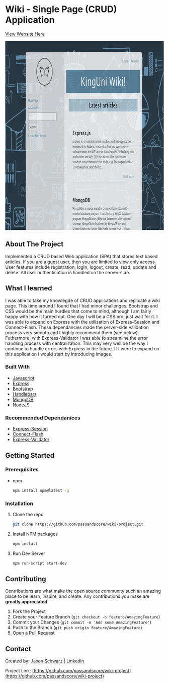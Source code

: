 # Wiki - Single Page (CRUD) Application
[View Website Here](https://king-wiki.herokuapp.com/)


<p align=”center”>
<img src="images/readme-cover.png" alt="Logo" width="800" height="600">
</p>

<!-- ABOUT THE PROJECT -->

## About The Project

Implemented a CRUD based Web application (SPA) that stores text based articles. If you are a guest user, then you are limited to view only access. User features include registration, login, logout, create, read, update and delete. All user authentication is handled on the server-side.


## What I learned 
I was able to take my knowlegde of CRUD applications and replicate a wiki page. This time around I found that I had minor challenges. Bootstrap and CSS would be the main hurdles that come to mind, although I am fairly happy with how it turned out. One day I will be a CSS pro, just wait for it. I was able to expand on Express with the utilization of Express-Session and Connect-Flash. These dependancies made the server-side validation process very smooth and I highly recommend them (see below). Futhermore, with Express-Validator I was able to streamline the error handling process with centralization. This may very well be the way I continue to handle errors with Express in the future. If I were to expand on this application I would start by introducing images.

### Built With

- [Javascript](https://www.javascript.com/)
- [Express](https://expressjs.com/)
- [Bootstrap](https://getbootstrap.com/)
- [Handlebars](https://handlebarsjs.com/)
- [MongoDB](https://www.mongodb.com/)
- [NodeJS](https://nodejs.dev/)

### Recommended Dependanices
- [Express-Session](https://www.npmjs.com/package/express-session)
- [Connect-Flash](https://www.npmjs.com/package/connect-flash)
- [Express-Validator](https://express-validator.github.io/docs/)

<!-- GETTING STARTED -->

## Getting Started

### Prerequisites

- npm
  ```sh
  npm install npm@latest -g
  ```

### Installation

1. Clone the repo
   ```sh
   git clone https://github.com/passandscore/wiki-project.git
   ```
2. Install NPM packages
   ```sh
   npm install
   ```
3. Run Dev Server
   ```sh
   npm run-script start-dev
   ```

<!-- CONTRIBUTING -->

## Contributing

Contributions are what make the open source community such an amazing place to be learn, inspire, and create. Any contributions you make are **greatly appreciated**.

1. Fork the Project
2. Create your Feature Branch (`git checkout -b feature/AmazingFeature`)
3. Commit your Changes (`git commit -m 'Add some AmazingFeature'`)
4. Push to the Branch (`git push origin feature/AmazingFeature`)
5. Open a Pull Request



<!-- CONTACT -->

## Contact

Created by: [Jason Schwarz | LinkedIn](https://www.linkedin.com/in/jason-schwarz-75b91482/)

Project Link: [https://github.com/passandscore/wiki-project](https://github.com/passandscore/wiki-project)
